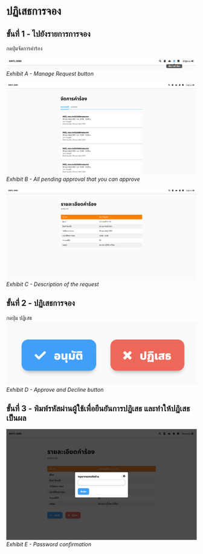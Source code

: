 # ปฏิเสธการจอง

## ขั้นที่ 1 - ไปยังรายการการจอง
กดปุ่มจัดการคำร้อง

![](../../img/navigation-bar/manage-request-button.png)
*Exhibit A - Manage Request button*

![](../../img/manage-request/overall.png)
*Exhibit B - All pending approval that you can approve*

![](../../img/user-request/description.png)
*Exhibit C - Description of the request*

## ขั้นที่ 2 - ปฏิเสธการจอง
กดปุ่ม ปฏิเสธ
![](../../img/manage-request/approve-decline-button.png)
*Exhibit D - Approve and Decline button*

## ขั้นที่ 3 - พิมพ์รหัสผ่านผู้ใช้เพื่อยืนยันการปฏิเสธ และทำให้ปฏิเสธเป็นผล
![](../../img/manage-request/password-confirmation.png)
*Exhibit E - Password confirmation*
